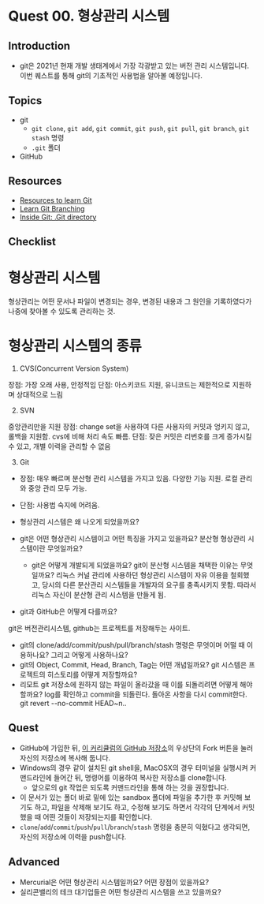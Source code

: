 # Quest 00. 형상관리 시스템

## Introduction
* git은 2021년 현재 개발 생태계에서 가장 각광받고 있는 버전 관리 시스템입니다. 이번 퀘스트를 통해 git의 기초적인 사용법을 알아볼 예정입니다.

## Topics
* git
  * `git clone`, `git add`, `git commit`, `git push`, `git pull`, `git branch`, `git stash` 명령
  * `.git` 폴더
* GitHub

## Resources
* [Resources to learn Git](https://try.github.io)
* [Learn Git Branching](https://learngitbranching.js.org/?locale=ko)
* [Inside Git: .Git directory](https://githowto.com/git_internals_git_directory)

## Checklist

# 형상관리 시스템

형상관리는 어떤 문서나 파일이 변경되는 경우, 변경된 내용과 그 원인을 기록하였다가 나중에 찾아볼 수 있도록 관리하는 것.

# 형상관리 시스템의 종류

1. CVS(Concurrent Version System)

장점: 가장 오래 사용, 안정적임
단점: 아스키코드 지원, 유니코드는 제한적으로 지원하며 상대적으로 느림

2. SVN

중앙관리만을 지원
장점: change set을 사용하여 다른 사용자의 커밋과 엉키지 않고, 롤백을 지원함. cvs에 비해 처리 속도 빠름.
단점: 잦은 커밋은 리번호를 크게 증가시킬 수 있고, 개별 이력을 관리할 수 없음

3. Git

* 장점: 매우 빠르며 분산형 관리 시스템을 가지고 있음. 다양한 기능 지원. 로컬 관리와 중앙 관리 모두 가능.
* 단점: 사용법 숙지에 어려움.

* 형상관리 시스템은 왜 나오게 되었을까요?
* git은 어떤 형상관리 시스템이고 어떤 특징을 가지고 있을까요? 분산형 형상관리 시스템이란 무엇일까요?
  * git은 어떻게 개발되게 되었을까요? git이 분산형 시스템을 채택한 이유는 무엇일까요?
리눅스 커널 관리에 사용하던 형상관리 시스템이 자유 이용을 철회했고, 당시의 다른 분산관리 시스템들을 개발자의 요구를 충족시키지 못함. 따라서 리눅스 자신이 분산형 관리 시스템을 만들게 됨.

* git과 GitHub은 어떻게 다를까요?

git은 버전관리시스템, github는 프로젝트를 저장해두는 사이트.

* git의 clone/add/commit/push/pull/branch/stash 명령은 무엇이며 어떨 때 이용하나요? 그리고 어떻게 사용하나요?
* git의 Object, Commit, Head, Branch, Tag는 어떤 개념일까요? git 시스템은 프로젝트의 히스토리를 어떻게 저장할까요?
* 리모트 git 저장소에 원하지 않는 파일이 올라갔을 때 이를 되돌리려면 어떻게 해야 할까요?
log를 확인하고 commit을 되돌린다. 돌아온 사항을 다시 commit한다.
git revert --no-commit HEAD~n..

## Quest
* GitHub에 가입한 뒤, [이 커리큘럼의 GitHub 저장소](https://github.com/KnowRe-Dev/WebDevCurriculum)의 우상단의 Fork 버튼을 눌러 자신의 저장소에 복사해 둡니다.
* Windows의 경우 같이 설치된 git shell을, MacOSX의 경우 터미널을 실행시켜 커맨드라인에 들어간 뒤, 명령어를 이용하여 복사한 저장소를 clone합니다.
  * 앞으로의 git 작업은 되도록 커맨드라인을 통해 하는 것을 권장합니다.
* 이 문서가 있는 폴더 바로 밑에 있는 sandbox 폴더에 파일을 추가한 후 커밋해 보기도 하고, 파일을 삭제해 보기도 하고, 수정해 보기도 하면서 각각의 단계에서 커밋했을 때 어떤 것들이 저장되는지를 확인합니다.
* `clone`/`add`/`commit`/`push`/`pull`/`branch`/`stash` 명령을 충분히 익혔다고 생각되면, 자신의 저장소에 이력을 push합니다.

## Advanced
* Mercurial은 어떤 형상관리 시스템일까요? 어떤 장점이 있을까요?
* 실리콘밸리의 테크 대기업들은 어떤 형상관리 시스템을 쓰고 있을까요?
